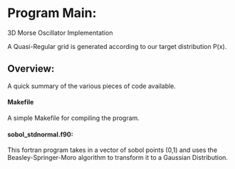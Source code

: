 # Program Main:
3D Morse Oscillator Implementation

A Quasi-Regular grid is generated according to our target distribution P(x).

## Overview:
A quick summary of the various pieces of code available. 

#### Makefile
A simple Makefile for compiling the program.

#### sobol_stdnormal.f90:
This fortran program takes in a vector of sobol points (0,1) and uses the Beasley-Springer-Moro algorithm to transform it to a Gaussian Distribution. 
